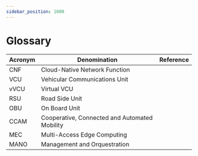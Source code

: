 ```yaml
---
sidebar_position: 1000
---
```


# Glossary

| Acronym | Denomination                                  | Reference |
| ------- | --------------------------------------------- | --------- |
| CNF     | Cloud-Native Network Function                 |           |
| VCU     | Vehicular Communications Unit                 |           |
| vVCU    | Virtual VCU                                   |           |
| RSU     | Road Side Unit                                |           |
| OBU     | On Board Unit                                 |           |
| CCAM    | Cooperative, Connected and Automated Mobility |           |
| MEC     | Multi-Access Edge Computing                   |           |
| MANO    | Management and Orquestration                  |           |

